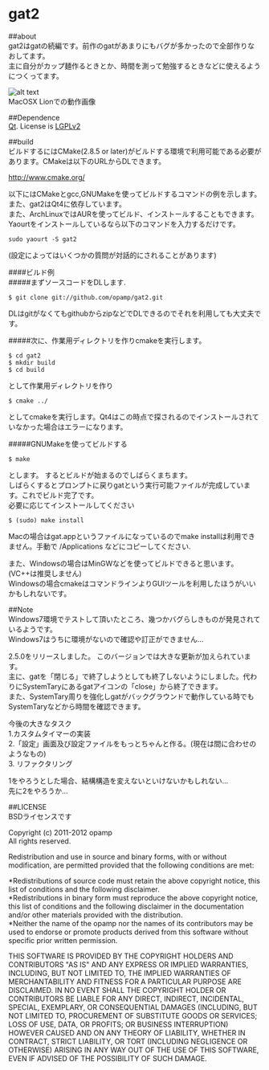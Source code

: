 gat2
====

##about   
gat2はgatの続編です。前作のgatがあまりにもバグが多かったので全部作りなおしてます。  
主に自分がカップ麺作るときとか、時間を測って勉強するときなどに使えるようにつくってます。  


![alt text](http://dl.dropbox.com/u/23369413/pictures/gat2/png/gat1.png)  
MacOSX Lionでの動作画像

##Dependence   
[Qt](http://qt.nokia.com/).
License is [LGPLv2](http://www.gnu.org/licenses/lgpl-2.1.html)   
    
##build   
ビルドするにはCMake(2.8.5 or later)がビルドする環境で利用可能である必要があります。CMakeは以下のURLからDLできます。   

http://www.cmake.org/   
   

以下にはCMakeとgcc,GNUMakeを使ってビルドするコマンドの例を示します。また、gat2はQt4に依存しています。   
また、ArchLinuxではAURを使ってビルド、インストールすることもできます。Yaourtをインストールしているなら以下のコマンドを入力するだけです。

	sudo yaourt -S gat2   

(設定によってはいくつかの質問が対話的にされることがあります)   

####ビルド例   
#####まずソースコードをDLします.   
	
	$ git clone git://github.com/opamp/gat2.git   

DLはgitがなくてもgithubからzipなどでDLできるのでそれを利用しても大丈夫です。   

#####次に、作業用ディレクトリを作りcmakeを実行します。   

	$ cd gat2   
	$ mkdir build   
	$ cd build   

として作業用ディレクトリを作り   

	$ cmake ../   

としてcmakeを実行します。Qt4はこの時点で探されるのでインストールされていなかった場合はエラーになります。   

#####GNUMakeを使ってビルドする   

	$ make   

とします。  するとビルドが始まるのでしばらくまちます。  
しばらくするとプロンプトに戻りgatという実行可能ファイルが完成しています。これでビルド完了です。   
必要に応じてインストールしてください   

	$ (sudo) make install   

Macの場合はgat.appというファイルになっているのでmake installは利用できません。手動で /Applications などにコピーしてください.   

また、Windowsの場合はMinGWなどを使ってビルドできると思います。(VC++は推奨しません)   
Windowsの場合cmakeはコマンドラインよりGUIツールを利用したほうがいいかもしれないです。   
    
    
##Note  
Windows7環境でテストして頂いたところ、幾つかバグらしきものが発見されているようです。  
Windows7はうちに環境がないので確認や訂正ができません...   

2.5.0をリリースしました。 このバージョンでは大きな更新が加えられています。   
主に、gatを「閉じる」で終了しようとしても終了しないようにしました。代わりにSystemTaryにあるgatアイコンの「close」から終了できます。   
また、SystemTary周りを強化しgatがバックグラウンドで動作している時でもSystemTaryなどから時間を確認できます。   

    
   
今後の大きなタスク   
1.カスタムタイマーの実装   
2.「設定」画面及び設定ファイルをもっとちゃんと作る。(現在は間に合わせのようなもの)   
3. リファクタリング    


1をやろうとした場合、結構構造を変えないといけないかもしれない...   
先に2をやろうか...    

  
##LICENSE  
BSDライセンスです   
   
Copyright (c) 2011-2012 opamp   
All rights reserved.   
   
Redistribution and use in source and binary forms, with or without modification, are permitted provided that the following conditions are met:

  *Redistributions of source code must retain the above copyright notice, this list of conditions and the following disclaimer.   
  *Redistributions in binary form must reproduce the above copyright notice, this list of conditions and the following disclaimer in the documentation and/or other materials provided with the distribution.   
  *Neither the name of the opamp nor the names of its contributors may be used to endorse or promote products derived from this software without specific prior written permission.   
   
THIS SOFTWARE IS PROVIDED BY THE COPYRIGHT HOLDERS AND CONTRIBUTORS "AS IS" AND ANY EXPRESS OR IMPLIED WARRANTIES, INCLUDING, BUT NOT LIMITED TO, THE IMPLIED WARRANTIES OF MERCHANTABILITY AND FITNESS FOR A PARTICULAR PURPOSE ARE DISCLAIMED. IN NO EVENT SHALL THE COPYRIGHT HOLDER OR CONTRIBUTORS BE LIABLE FOR ANY DIRECT, INDIRECT, INCIDENTAL, SPECIAL, EXEMPLARY, OR CONSEQUENTIAL DAMAGES (INCLUDING, BUT NOT LIMITED TO, PROCUREMENT OF SUBSTITUTE GOODS OR SERVICES; LOSS OF USE, DATA, OR PROFITS; OR BUSINESS INTERRUPTION) HOWEVER CAUSED AND ON ANY THEORY OF LIABILITY, WHETHER IN CONTRACT, STRICT LIABILITY, OR TORT (INCLUDING NEGLIGENCE OR OTHERWISE) ARISING IN ANY WAY OUT OF THE USE OF THIS SOFTWARE, EVEN IF ADVISED OF THE POSSIBILITY OF SUCH DAMAGE.   
